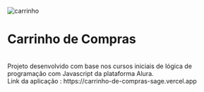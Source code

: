 ![carrinho](https://github.com/user-attachments/assets/131ddf1a-b82e-47cf-80cc-9479a0a67cc2)
<h1>Carrinho de Compras</h1> <br>
Projeto desenvolvido com base nos cursos iniciais de lógica de programação com Javascript da plataforma Alura. <br>
Link da aplicação : https://carrinho-de-compras-sage.vercel.app


